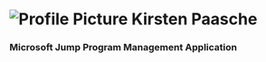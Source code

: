 # ![Profile Picture](https://user-images.githubusercontent.com/75688165/101948195-79dbf400-3ba6-11eb-831b-52376a7b351c.jpg) Kirsten Paasche 
### Microsoft Jump Program Management Application
